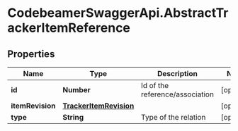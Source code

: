 # CodebeamerSwaggerApi.AbstractTrackerItemReference

## Properties
Name | Type | Description | Notes
------------ | ------------- | ------------- | -------------
**id** | **Number** | Id of the reference/association | [optional] 
**itemRevision** | [**TrackerItemRevision**](TrackerItemRevision.md) |  | [optional] 
**type** | **String** | Type of the relation | [optional] 
